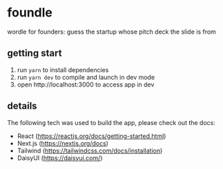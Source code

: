 # foundle
wordle for founders: guess the startup whose pitch deck the slide is from

## getting start
1. run `yarn` to install dependencies
2. run `yarn dev` to compile and launch in dev mode
3. open http://localhost:3000 to access app in dev

## details
The following tech was used to build the app, please check out the docs:
- React (https://reactjs.org/docs/getting-started.html)
- Next.js (https://nextjs.org/docs)
- Tailwind (https://tailwindcss.com/docs/installation)
- DaisyUI (https://daisyui.com/)
